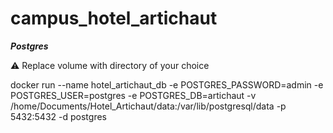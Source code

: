 # campus_hotel_artichaut

***Postgres***

:warning: Replace volume with directory of your choice

docker run --name hotel_artichaut_db -e POSTGRES_PASSWORD=admin -e POSTGRES_USER=postgres -e POSTGRES_DB=artichaut -v /home/Documents/Hotel_Artichaut/data:/var/lib/postgresql/data -p 5432:5432  -d postgres
